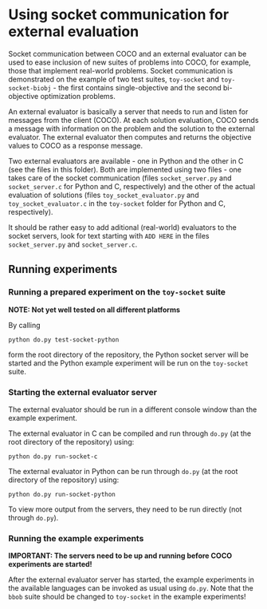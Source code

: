 # Using socket communication for external evaluation 

Socket communication between COCO and an external evaluator can be used to ease inclusion 
of new suites of problems into COCO, for example, those that implement real-world problems. 
Socket communication is demonstrated on the example of two test suites, `toy-socket` and `toy-socket-biobj` - the first contains single-objective and the second bi-objective optimization problems. 

An external evaluator is basically a server that needs to run and listen for messages
from the client (COCO). At each solution evaluation, COCO sends a message with information
on the problem and the solution to the external evaluator. The external evaluator then 
computes and returns the objective values to COCO as a response message. 

Two external evaluators are available - one in Python and the other in C (see the files
in this folder). Both are implemented using two files - one takes care of the socket 
communication (files `socket_server.py` and `socket_server.c` for Python and C, respectively) 
and the other of the actual evaluation of solutions (files `toy_socket_evaluator.py` and 
`toy_socket_evaluator.c` in the `toy-socket` folder for Python and C, respectively). 

It should be rather easy to add aditional (real-world) evaluators to the socket servers, 
look for text starting with `ADD HERE` in the files `socket_server.py` and `socket_server.c`. 

## Running experiments

### Running a prepared experiment on the `toy-socket` suite

**NOTE: Not yet well tested on all different platforms**

By calling

````
python do.py test-socket-python
````

form the root directory of the repository, the Python socket server will be started and the Python example experiment will be run on the `toy-socket` suite. 

### Starting the external evaluator server 

The external evaluator should be run in a different console window than the example experiment.

The external evaluator in C can be compiled and run through `do.py` (at the root directory
of the repository) using:

````
python do.py run-socket-c
````


The external evaluator in Python can be run through `do.py` (at the root directory
of the repository) using:

````
python do.py run-socket-python
````

To view more output from the servers, they need to be run directly (not through `do.py`).

### Running the example experiments

**IMPORTANT: The servers need to be up and running before COCO experiments are started!**

After the external evaluator server has started, the example experiments in the available
languages can be invoked as usual using `do.py`. Note that the `bbob` suite should be 
changed to `toy-socket` in the example experiments!
